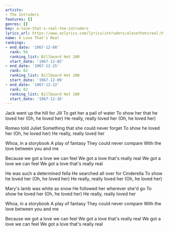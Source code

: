```yaml
---
artists:
- The Intruders
features: []
genres: []
key: a-love-that-s-real-the-intruders
lyrics_url: https://www.azlyrics.com/lyrics/intruders/alovethatsreal.html
name: A Love That's Real
rankings:
- end_date: '1967-12-08'
  rank: 94
  ranking_list: Billboard Hot 100
  start_date: '1967-12-02'
- end_date: '1967-12-15'
  rank: 82
  ranking_list: Billboard Hot 100
  start_date: '1967-12-09'
- end_date: '1967-12-22'
  rank: 82
  ranking_list: Billboard Hot 100
  start_date: '1967-12-16'
---
```


Jack went up the hill for Jill
To get her a pail of water
To show her that he loved her
(Oh, he loved her)
He really, really loved her
(Oh, he loved her)

Romeo told Juliet
Something that she could never forget
To show he loved her
(Oh, he loved her)
He really, really loved her

Whoa,  in a storybook
A play of fantasy
They could never compare
With the love between you and me

Because we got a love we can feel
We got a love that's really real
We got a love we can feel
We got a love that's really real

He was such a determined fella
He searched all over for Cinderella
To show he loved her
(Oh, he loved her)
He really, really loved her
(Oh, he loved her)

Mary's lamb was white as snow
He followed her wherever she'd go
To show he loved her
(Oh, he loved her)
He really, really loved her

Whoa,  in a storybook
A play of fantasy
They could never compare
With the love between you and me

Because we got a love we can feel
We got a love that's really real
We got a love we can feel
We got a love that's really real



